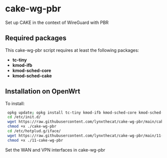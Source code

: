 # cake-wg-pbr
Set up CAKE in the context of WireGuard with PBR

## Required packages

This cake-wg-pbr script requires at least the following packages:

- **tc-tiny**
- **kmod-ifb**
- **kmod-sched-core**
- **kmod-sched-cake**

## Installation on OpenWrt

To install:

  ```bash
   opkg update; opkg install tc-tiny kmod-ifb kmod-sched-core kmod-sched-cake
   cd /etc/init.d/
   wget https://raw.githubusercontent.com/lynxthecat/cake-wg-pbr/main/cake-wg-pbr
   chmod +x ./cake-wg-pbr
   cd /etc/hotplud.g/iface/
   wget https://raw.githubusercontent.com/lynxthecat/cake-wg-pbr/main/11-cake-wg-pbr
   chmod +x ./11-cake-wg-pbr
   ```
   
   Set the WAN and VPN interfaces in cake-wg-pbr
